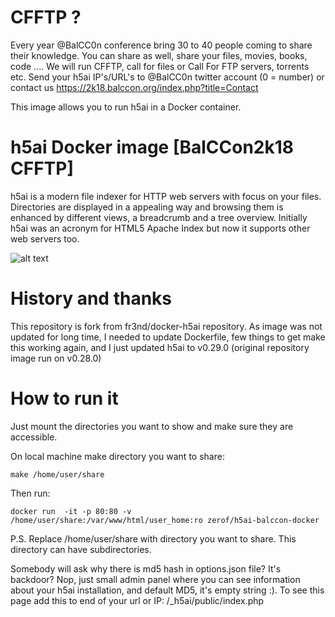# CFFTP ?

Every year @BalCC0n conference bring 30 to 40 people coming to share their knowledge. You can share as well, share your files, movies, books, code .... We will run CFFTP, call for files or Call For FTP servers, torrents etc. Send your h5ai IP's/URL's to @BalCC0n twitter account (0 = number) or contact us https://2k18.balccon.org/index.php?title=Contact

This image allows you to run h5ai in a Docker container.

# h5ai Docker image [BalCCon2k18 CFFTP]

h5ai is a modern file indexer for HTTP web servers with focus on your files.
Directories are displayed in a appealing way and browsing them is enhanced by
different views, a breadcrumb and a tree overview. Initially h5ai was an
acronym for HTML5 Apache Index but now it supports other web servers too.

![alt text](https://cloud.githubusercontent.com/assets/776829/3098666/440f3ca6-e5ef-11e3-8979-36d2ac1a36a0.png)


# History and thanks

This repository is fork from fr3nd/docker-h5ai repository. As image was not updated for long time, I needed to update Dockerfile, few things to get make this working again, and I just updated h5ai to v0.29.0 (original repository image run on v0.28.0)

# How to run it

Just mount the directories you want to show and make sure they are accessible.

On local machine make directory you want to share:

```
make /home/user/share
```

Then run:

```
docker run  -it -p 80:80 -v /home/user/share:/var/www/html/user_home:ro zerof/h5ai-balccon-docker
```

P.S. Replace /home/user/share with directory you want to share. This directory can have subdirectories.

Somebody will ask why there is md5 hash in options.json file? It's backdoor? Nop, just small admin panel where you can see information about your h5ai installation, and default MD5, it's empty string :). To see this page add this to end of your url or IP: /_h5ai/public/index.php

